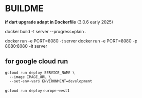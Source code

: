 # BUILDME

__if dart upgrade adapt in Dockerfile__ (3.0.6 early 2025)

docker build -t server --progress=plain .

docker run -e PORT=8080 -t server
docker run -e PORT=8080 -p 8080:8080 -it server

## for google cloud run

```shell
gcloud run deploy SERVICE_NAME \
  --image IMAGE_URL \
  --set-env-vars ENVIRONMENT=development
```

`gcloud run deploy`
`europe-west1`
